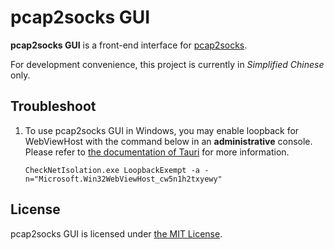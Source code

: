 # pcap2socks GUI

**pcap2socks GUI** is a front-end interface for [pcap2socks](https://github.com/zhxie/pcap2socks).

For development convenience, this project is currently in _Simplified Chinese_ only.

## Troubleshoot

1. To use pcap2socks GUI in Windows, you may enable loopback for WebViewHost with the command below in an **administrative** console. Please refer to [the documentation of Tauri](https://tauri.studio/en/docs/getting-started/setup-windows#4-enable-loopback) for more information. 

   ```
   CheckNetIsolation.exe LoopbackExempt -a -n="Microsoft.Win32WebViewHost_cw5n1h2txyewy"
   ```

## License

pcap2socks GUI is licensed under [the MIT License](/LICENSE).
